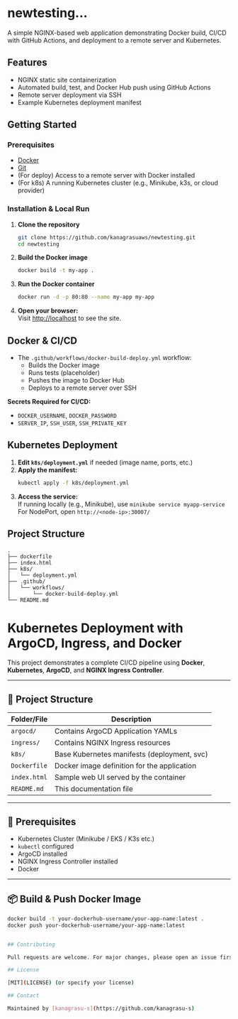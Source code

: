 # newtesting...

A simple NGINX-based web application demonstrating Docker build, CI/CD with GitHub Actions, and deployment to a remote server and Kubernetes.

## Features

- NGINX static site containerization
- Automated build, test, and Docker Hub push using GitHub Actions
- Remote server deployment via SSH
- Example Kubernetes deployment manifest

## Getting Started

### Prerequisites

- [Docker](https://docs.docker.com/get-docker/)
- [Git](https://git-scm.com/)
- (For deploy) Access to a remote server with Docker installed
- (For k8s) A running Kubernetes cluster (e.g., Minikube, k3s, or cloud provider)

### Installation & Local Run

1. **Clone the repository**
    ```sh
    git clone https://github.com/kanagrasuaws/newtesting.git
    cd newtesting
    ```

2. **Build the Docker image**
    ```sh
    docker build -t my-app .
    ```

3. **Run the Docker container**
    ```sh
    docker run -d -p 80:80 --name my-app my-app
    ```

4. **Open your browser:**  
   Visit [http://localhost](http://localhost) to see the site.

## Docker & CI/CD

- The `.github/workflows/docker-build-deploy.yml` workflow:
    - Builds the Docker image
    - Runs tests (placeholder)
    - Pushes the image to Docker Hub
    - Deploys to a remote server over SSH

**Secrets Required for CI/CD:**
- `DOCKER_USERNAME`, `DOCKER_PASSWORD`
- `SERVER_IP`, `SSH_USER`, `SSH_PRIVATE_KEY`

## Kubernetes Deployment

1. **Edit `k8s/deployment.yml`** if needed (image name, ports, etc.)
2. **Apply the manifest:**
    ```sh
    kubectl apply -f k8s/deployment.yml
    ```
3. **Access the service:**  
   If running locally (e.g., Minikube), use `minikube service myapp-service`  
   For NodePort, open `http://<node-ip>:30007/`

## Project Structure

```
.
├── dockerfile
├── index.html
├── k8s/
│   └── deployment.yml
├── .github/
│   └── workflows/
│       └── docker-build-deploy.yml
└── README.md
```

# Kubernetes Deployment with ArgoCD, Ingress, and Docker

This project demonstrates a complete CI/CD pipeline using **Docker**, **Kubernetes**, **ArgoCD**, and **NGINX Ingress Controller**.

---

## 🔧 Project Structure

| Folder/File              | Description                                   |
|--------------------------|-----------------------------------------------|
| `argocd/`                | Contains ArgoCD Application YAMLs             |
| `ingress/`               | Contains NGINX Ingress resources              |
| `k8s/`                   | Base Kubernetes manifests (deployment, svc)   |
| `Dockerfile`             | Docker image definition for the application   |
| `index.html`             | Sample web UI served by the container         |
| `README.md`              | This documentation file                       |

---

## 🚀 Prerequisites

- Kubernetes Cluster (Minikube / EKS / K3s etc.)
- `kubectl` configured
- ArgoCD installed
- NGINX Ingress Controller installed
- Docker

---

## 📦 Build & Push Docker Image

```bash
docker build -t your-dockerhub-username/your-app-name:latest .
docker push your-dockerhub-username/your-app-name:latest


## Contributing

Pull requests are welcome. For major changes, please open an issue first.

## License

[MIT](LICENSE) (or specify your license)

## Contact

Maintained by [kanagrasu-s](https://github.com/kanagrasu-s)

